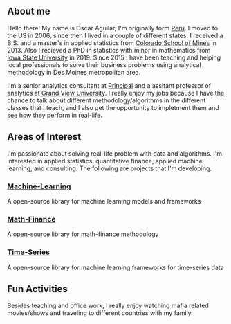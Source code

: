 ## About me
Hello there! My name is Oscar Aguilar, I'm originally form [Peru](https://www.google.com/search?source=hp&ei=-lLEXvCiEsK4tAb1kYroDQ&q=peru+map&oq=peru+map&gs_lcp=CgZwc3ktYWIQAzICCAAyAggAMgIIADICCAAyAggAMgIIADICCAAyAggAMgIIADICCAA6BQgAEIMBUPcDWNsNYJgRaABwAHgAgAFJiAH6A5IBATiYAQCgAQGqAQdnd3Mtd2l6&sclient=psy-ab&ved=0ahUKEwjwh4_Z8sDpAhVCHM0KHfWIAt0Q4dUDCAg&uact=5). I moved to the US in 2006, since then I lived in a couple of different states. I received a B.S. and a master's in applied statistics from [Colorado School of Mines](https://www.mines.edu/) in 2013. Also I recieved a PhD in statistics with minor in mathematics from [Iowa State University](https://www.iastate.edu/) in 2019. Since 2015 I have been teaching and helping local professionals to solve their business problems using analytical methodology in Des Moines metropolitan area.

I'm a senior analytics consultant at [Principal](https://www.principal.com/) and a assitant professor of analytics at [Grand View University](https://www.grandview.edu/). I really enjoy my jobs because I have the chance to talk about different methodology/algorithms in the different classes that I teach, and I also get the opportunity to impletment them and see how they perform in real-life. 


## Areas of Interest
I'm passionate about solving real-life problem with data and algorithms. I'm interested in applied statistics, quantitative finance, applied machine learning, and consulting. The following are projects that I'm developing.

### [**Machine-Learning**](https://github.com/oscarm524/Machine-Learning)
<div><span class="dot python-dot"></span> A open-source library for machine learning models and frameworks</div>

### [**Math-Finance**](https://github.com/oscarm524/Math-Finance)
<div><span class="dot python-dot"></span> A open-source library for math-finance methodology</div>

### [**Time-Series**](https://github.com/oscarm524/Time-Series)
<div><span class="dot python-dot"></span> A open-source library for machine learning frameworks for time-series data</div>


## Fun Activities
Besides teaching and office work, I really enjoy watching mafia related movies/shows and traveling to different countries with my family.
